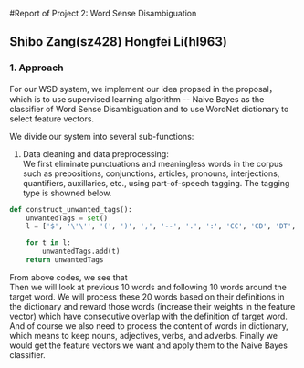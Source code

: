 #Report of Project 2: Word Sense Disambiguation

## Shibo Zang(sz428) Hongfei Li(hl963)
  
### 1. Approach

For our WSD system, we implement our idea propsed in the proposal， which is to use supervised learning algorithm -- Naive Bayes as the classifier of Word Sense Disambiguation and to use WordNet dictionary to select feature vectors.

We divide our system into several sub-functions:

1. Data cleaning and data preprocessing:  
We first eliminate punctuations and meaningless words in the corpus such as prepositions, conjunctions, articles, pronouns, interjections, quantifiers, auxillaries, etc., using part-of-speech tagging. The tagging type is showned below.  

```python
def construct_unwanted_tags():
    unwantedTags = set()
    l = ['$', '\'\'', '(', ')', ',', '--', '.', ':', 'CC', 'CD', 'DT', 'EX', 'IN', 'PDT', 'LS', 'MD', 'POS', 'PRP', 'PRP$', 'RP', 'SYM', 'TO', 'UH', 'WDT', 'WP', 'WP$', 'WRB', '``']

    for t in l:
        unwantedTags.add(t)
    return unwantedTags
```

From above codes, we see that   
Then we will look at previous 10 words and following 10 words around the target word. We will process these 20 words based on their definitions in the dictionary and reward those words (increase their weights in the feature vector) which have consecutive overlap with the definition of target word. And of course we also need to process the content of words in dictionary, which means to keep nouns, adjectives, verbs, and adverbs. Finally we would get the feature vectors we want and apply them to the Naive Bayes classifier.
